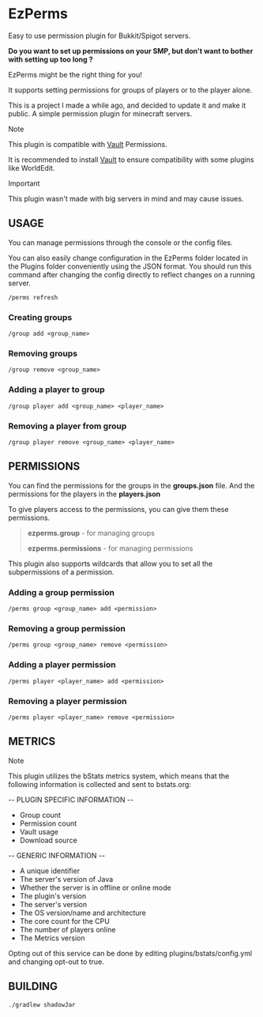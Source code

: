 # EzPerms
Easy to use permission plugin for Bukkit/Spigot servers.

**Do you want to set up permissions on your SMP,
but don't want to bother with setting up too long ?**

EzPerms might be the right thing for you!

It supports setting permissions for groups of players or to the player alone.

This is a project I made a while ago, and decided to update it and make it public.
A simple permission plugin for minecraft servers.
> [!NOTE]
> This plugin is compatible with [Vault](https://dev.bukkit.org/projects/vault) Permissions.
> 
> It is recommended to install [Vault](https://dev.bukkit.org/projects/vault) to ensure compatibility with some plugins like WorldEdit.

> [!IMPORTANT]
> This plugin wasn't made with big servers in mind and may cause issues.

## USAGE
You can manage permissions through the console or the config files.

You can also easily change configuration in the EzPerms folder
located in the Plugins folder conveniently using the JSON format.
You should run this command after changing the config directly
to reflect changes on a running server.
```console
/perms refresh
```

### Creating groups
```console
/group add <group_name>
```

### Removing groups
```console
/group remove <group_name>
```

### Adding a player to group
```console
/group player add <group_name> <player_name>
```

### Removing a player from group
```console
/group player remove <group_name> <player_name>
```

## PERMISSIONS
You can find the permissions for the groups in the **groups.json** file.
And the permissions for the players in the **players.json**

To give players access to the permissions,
you can give them these permissions.
> **ezperms.group** - for managing groups
> 
> **ezperms.permissions** - for managing permissions

This plugin also supports wildcards that allow you to set all 
the subpermissions of a permission.
### Adding a group permission
```console
/perms group <group_name> add <permission>
```

### Removing a group permission
```console
/perms group <group_name> remove <permission>
```

### Adding a player permission
```console
/perms player <player_name> add <permission>
```

### Removing a player permission
```console
/perms player <player_name> remove <permission>
```

## METRICS
>[!NOTE]
> This plugin utilizes the bStats metrics system, which means that the following information is collected and sent to bstats.org:

-- PLUGIN SPECIFIC INFORMATION --
* Group count
* Permission count
* Vault usage
* Download source

-- GENERIC INFORMATION --
* A unique identifier
* The server's version of Java
* Whether the server is in offline or online mode
* The plugin's version
* The server's version
* The OS version/name and architecture
* The core count for the CPU
* The number of players online
* The Metrics version

Opting out of this service can be done by editing plugins/bstats/config.yml and changing opt-out to true.

## BUILDING
```console
./gradlew shadowJar
```
